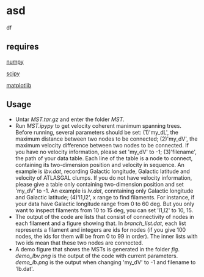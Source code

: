 # asd
df
## requires
[numpy](https://numpy.org/)

[scipy](https://www.scipy.org/)

[matplotlib](https://matplotlib.org/)

## Usage
* Untar *MST.tar.gz* and enter the folder *MST*.
* Run *MST.ipypy* to get velocity coherent manimum spanning trees. Before running, several parameters should be set:
 (1)'my_dL', the maximum distance between two nodes to be connected;
 (2)'my_dV', the maximum velocity difference between two nodes to be connected. If you have no velocity information, please set 'my_dV' to -1;
 (3)'filename', the path of your data table. Each line of the table is a node to connect, containing its two-dimension position and velocity in sequence. An example is *lbv.dat*, recording Galactic longitude, Galactic latitude and velocity of ATLASGAL clumps. If you do not have velocity information, please give a table only containing two-dimension position and set 'my_dV' to -1. An example is *lv.dat*, conntaining only Galactic longitude and Galactic latitude;
 (4)'l1,l2', x range to find filaments. For instance, if your data have Galactic longitude range from 0 to 60 deg. But you only want to inspect filaments from 10 to 15 deg, you can set 'l1,l2' to 10, 15.
* The output of the code are lists that consist of connectivity of nodes in each filament and a figure showing that. In *branch_list.dat*, each list represents a filament and integers are ids for nodes (if you give 100 nodes, the ids for them will be from 0 to 99 in order). The inner lists with two ids mean that these two nodes are connected.
* A demo figure that shows the MSTs is generated in the folder *fig*. *demo_lbv.png* is the output of the code with current parameters. *demo_lb.png* is the output when changing 'my_dV' to -1 and filename to 'lb.dat'.

